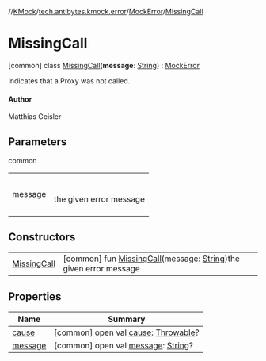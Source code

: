 //[KMock](../../../../index.md)/[tech.antibytes.kmock.error](../../index.md)/[MockError](../index.md)/[MissingCall](index.md)



# MissingCall
 [common] class [MissingCall](index.md)(**message**: [String](https://kotlinlang.org/api/latest/jvm/stdlib/kotlin/-string/index.html)) : [MockError](../index.md)

Indicates that a Proxy was not called.



#### Author


Matthias Geisler




## Parameters

common

| | |
|---|---|
| <a name="tech.antibytes.kmock.error/MockError.MissingCall///PointingToDeclaration/"></a>message| <a name="tech.antibytes.kmock.error/MockError.MissingCall///PointingToDeclaration/"></a><br><br>the given error message<br><br>|



## Constructors

| | |
|---|---|
| <a name="tech.antibytes.kmock.error/MockError.MissingCall/MissingCall/#kotlin.String/PointingToDeclaration/"></a>[MissingCall](-missing-call.md)| <a name="tech.antibytes.kmock.error/MockError.MissingCall/MissingCall/#kotlin.String/PointingToDeclaration/"></a> [common] fun [MissingCall](-missing-call.md)(message: [String](https://kotlinlang.org/api/latest/jvm/stdlib/kotlin/-string/index.html))the given error message   <br>|


## Properties

|  Name |  Summary |
|---|---|
| <a name="tech.antibytes.kmock.error/MockError.MissingCall/cause/#/PointingToDeclaration/"></a>[cause](index.md#-841082964%2FProperties%2F-34120600)| <a name="tech.antibytes.kmock.error/MockError.MissingCall/cause/#/PointingToDeclaration/"></a> [common] open val [cause](index.md#-841082964%2FProperties%2F-34120600): [Throwable](https://kotlinlang.org/api/latest/jvm/stdlib/kotlin/-throwable/index.html)?   <br>|
| <a name="tech.antibytes.kmock.error/MockError.MissingCall/message/#/PointingToDeclaration/"></a>[message](index.md#-1856730162%2FProperties%2F-34120600)| <a name="tech.antibytes.kmock.error/MockError.MissingCall/message/#/PointingToDeclaration/"></a> [common] open val [message](index.md#-1856730162%2FProperties%2F-34120600): [String](https://kotlinlang.org/api/latest/jvm/stdlib/kotlin/-string/index.html)?   <br>|
